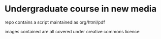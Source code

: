 # Undergraduate course in new media

repo contains a script maintained as org/html/pdf 

images contained are all covered under creative commons licence
